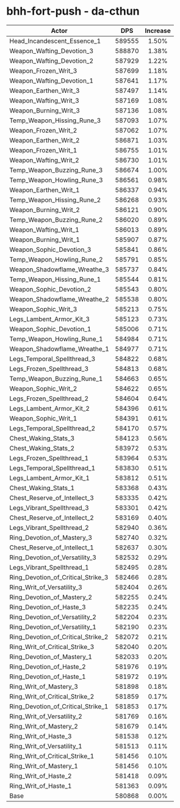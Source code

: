 # bhh-fort-push - da-cthun
| Actor | DPS | Increase |
|---|:---:|:---:|
|Head_Incandescent_Essence_1|589555|1.50%|
|Weapon_Wafting_Devotion_3|588870|1.38%|
|Weapon_Wafting_Devotion_2|587929|1.22%|
|Weapon_Frozen_Writ_3|587699|1.18%|
|Weapon_Wafting_Devotion_1|587641|1.17%|
|Weapon_Earthen_Writ_3|587497|1.14%|
|Weapon_Wafting_Writ_3|587169|1.08%|
|Weapon_Burning_Writ_3|587136|1.08%|
|Temp_Weapon_Hissing_Rune_3|587093|1.07%|
|Weapon_Frozen_Writ_2|587062|1.07%|
|Weapon_Earthen_Writ_2|586871|1.03%|
|Weapon_Frozen_Writ_1|586755|1.01%|
|Weapon_Wafting_Writ_2|586730|1.01%|
|Temp_Weapon_Buzzing_Rune_3|586674|1.00%|
|Temp_Weapon_Howling_Rune_3|586561|0.98%|
|Weapon_Earthen_Writ_1|586337|0.94%|
|Temp_Weapon_Hissing_Rune_2|586268|0.93%|
|Weapon_Burning_Writ_2|586121|0.90%|
|Temp_Weapon_Buzzing_Rune_2|586020|0.89%|
|Weapon_Wafting_Writ_1|586013|0.89%|
|Weapon_Burning_Writ_1|585907|0.87%|
|Weapon_Sophic_Devotion_3|585841|0.86%|
|Temp_Weapon_Howling_Rune_2|585791|0.85%|
|Weapon_Shadowflame_Wreathe_3|585737|0.84%|
|Temp_Weapon_Hissing_Rune_1|585544|0.81%|
|Weapon_Sophic_Devotion_2|585543|0.80%|
|Weapon_Shadowflame_Wreathe_2|585538|0.80%|
|Weapon_Sophic_Writ_3|585213|0.75%|
|Legs_Lambent_Armor_Kit_3|585123|0.73%|
|Weapon_Sophic_Devotion_1|585006|0.71%|
|Temp_Weapon_Howling_Rune_1|584984|0.71%|
|Weapon_Shadowflame_Wreathe_1|584977|0.71%|
|Legs_Temporal_Spellthread_3|584822|0.68%|
|Legs_Frozen_Spellthread_3|584813|0.68%|
|Temp_Weapon_Buzzing_Rune_1|584663|0.65%|
|Weapon_Sophic_Writ_2|584622|0.65%|
|Legs_Frozen_Spellthread_2|584604|0.64%|
|Legs_Lambent_Armor_Kit_2|584396|0.61%|
|Weapon_Sophic_Writ_1|584391|0.61%|
|Legs_Temporal_Spellthread_2|584170|0.57%|
|Chest_Waking_Stats_3|584123|0.56%|
|Chest_Waking_Stats_2|583972|0.53%|
|Legs_Frozen_Spellthread_1|583964|0.53%|
|Legs_Temporal_Spellthread_1|583830|0.51%|
|Legs_Lambent_Armor_Kit_1|583812|0.51%|
|Chest_Waking_Stats_1|583368|0.43%|
|Chest_Reserve_of_Intellect_3|583335|0.42%|
|Legs_Vibrant_Spellthread_3|583301|0.42%|
|Chest_Reserve_of_Intellect_2|583169|0.40%|
|Legs_Vibrant_Spellthread_2|582940|0.36%|
|Ring_Devotion_of_Mastery_3|582740|0.32%|
|Chest_Reserve_of_Intellect_1|582637|0.30%|
|Ring_Devotion_of_Versatility_3|582532|0.29%|
|Legs_Vibrant_Spellthread_1|582495|0.28%|
|Ring_Devotion_of_Critical_Strike_3|582466|0.28%|
|Ring_Writ_of_Versatility_3|582404|0.26%|
|Ring_Devotion_of_Mastery_2|582255|0.24%|
|Ring_Devotion_of_Haste_3|582235|0.24%|
|Ring_Devotion_of_Versatility_2|582204|0.23%|
|Ring_Devotion_of_Versatility_1|582190|0.23%|
|Ring_Devotion_of_Critical_Strike_2|582072|0.21%|
|Ring_Writ_of_Critical_Strike_3|582040|0.20%|
|Ring_Devotion_of_Mastery_1|582033|0.20%|
|Ring_Devotion_of_Haste_2|581976|0.19%|
|Ring_Devotion_of_Haste_1|581972|0.19%|
|Ring_Writ_of_Mastery_3|581898|0.18%|
|Ring_Writ_of_Critical_Strike_2|581859|0.17%|
|Ring_Devotion_of_Critical_Strike_1|581853|0.17%|
|Ring_Writ_of_Versatility_2|581769|0.16%|
|Ring_Writ_of_Mastery_2|581679|0.14%|
|Ring_Writ_of_Haste_3|581538|0.12%|
|Ring_Writ_of_Versatility_1|581513|0.11%|
|Ring_Writ_of_Critical_Strike_1|581456|0.10%|
|Ring_Writ_of_Mastery_1|581456|0.10%|
|Ring_Writ_of_Haste_2|581418|0.09%|
|Ring_Writ_of_Haste_1|581363|0.09%|
|Base|580868|0.00%|
